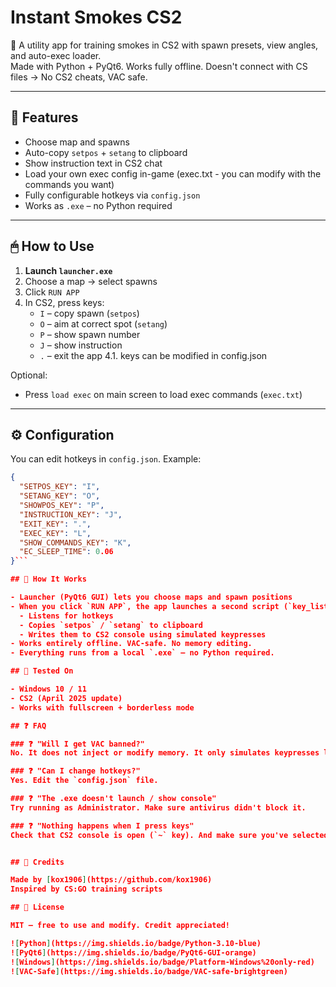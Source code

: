 # Instant Smokes CS2

🚀 A utility app for training smokes in CS2 with spawn presets, view angles, and auto-exec loader.  
Made with Python + PyQt6. Works fully offline. Doesn't connect with CS files -> No CS2 cheats, VAC safe.

---

## 🎯 Features
- Choose map and spawns
- Auto-copy `setpos` + `setang` to clipboard
- Show instruction text in CS2 chat
- Load your own exec config in-game (exec.txt - you can modify with the commands you want)
- Fully configurable hotkeys via `config.json`
- Works as `.exe` – no Python required

---

## 🖱 How to Use
1. **Launch `launcher.exe`**
2. Choose a map → select spawns
3. Click `RUN APP`
4. In CS2, press keys:
   - `I` – copy spawn (`setpos`)
   - `O` – aim at correct spot (`setang`)
   - `P` – show spawn number
   - `J` – show instruction
   - `.` – exit the app
4.1. keys can be modified in config.json

Optional:
- Press `load exec` on main screen to load exec commands (`exec.txt`)

---

## ⚙️ Configuration

You can edit hotkeys in `config.json`. Example:

```json
{
  "SETPOS_KEY": "I",
  "SETANG_KEY": "O",
  "SHOWPOS_KEY": "P",
  "INSTRUCTION_KEY": "J",
  "EXIT_KEY": ".",
  "EXEC_KEY": "L",
  "SHOW_COMMANDS_KEY": "K",
  "EC_SLEEP_TIME": 0.06
}```

## 🧠 How It Works

- Launcher (PyQt6 GUI) lets you choose maps and spawn positions
- When you click `RUN APP`, the app launches a second script (`key_listener`) that:
  - Listens for hotkeys
  - Copies `setpos` / `setang` to clipboard
  - Writes them to CS2 console using simulated keypresses
- Works entirely offline. VAC-safe. No memory editing.
- Everything runs from a local `.exe` – no Python required.

## 🧪 Tested On

- Windows 10 / 11
- CS2 (April 2025 update)
- Works with fullscreen + borderless mode

## ❓ FAQ

### ❓ "Will I get VAC banned?"
No. It does not inject or modify memory. It only simulates keypresses like a macro.

### ❓ "Can I change hotkeys?"
Yes. Edit the `config.json` file.

### ❓ "The .exe doesn't launch / show console"
Try running as Administrator. Make sure antivirus didn't block it.

### ❓ "Nothing happens when I press keys"
Check that CS2 console is open (`~` key). And make sure you've selected spawns first.


## 🤝 Credits

Made by [kox1906](https://github.com/kox1906)  
Inspired by CS:GO training scripts

## 📝 License

MIT – free to use and modify. Credit appreciated!

![Python](https://img.shields.io/badge/Python-3.10-blue)
![PyQt6](https://img.shields.io/badge/PyQt6-GUI-orange)
![Windows](https://img.shields.io/badge/Platform-Windows%20only-red)
![VAC-Safe](https://img.shields.io/badge/VAC-safe-brightgreen)

